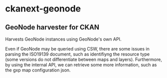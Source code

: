 ckanext-geonode
==================

GeoNode harvester for CKAN
--------------------------

Harvests GeoNode instances using GeoNode's own API.

Even if GeoNode may be queried using CSW, there are some issues in parsing the ISO19139 document, such as identifiyng the resource type (some versions do not differentiate between
maps and layers). Furthermore, by using the internal API, we can retrieve some more information, such as the gxp map configuration json.

